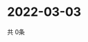 # 2022-03-03
  共 0条

  <!-- BEGIN -->
  <!-- 最后更新时间Thu Mar 03 2022 02:05:04 GMT+0000 (Coordinated Universal Time) -->
  
  <!-- END -->
  
  